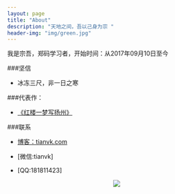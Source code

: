 ```yaml
---
layout: page
title: "About"
description: "天地之间，吾以己身为宗 "
header-img: "img/green.jpg"
---
```




我是宗吾，郑码学习者，开始时间：从2017年09月10日至今


###坚信


- 冰冻三尺，非一日之寒



###代表作：

- [《红楼一梦写扬州》](http://tianvk.com/blog/2017/09/10/honglou-yangzhou/)


###联系

- [博客：tianvk.com](www.tianvk.com)

- [微信:tianvk]

- [QQ:181811423]


<center>
    <p><img src="http://ow0db8o4n.bkt.clouddn.com/123.jpg" align="center"></p>
</center>






